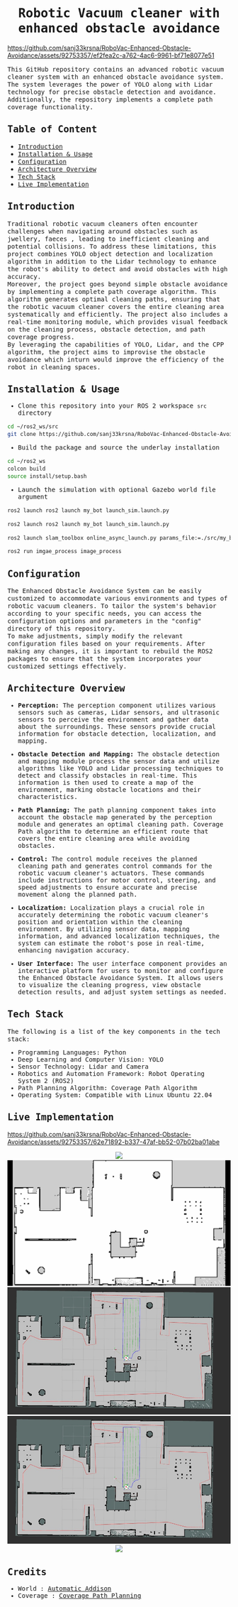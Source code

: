 <div align='center'> 
  <h1><samp> Robotic Vacuum cleaner with enhanced obstacle avoidance </samp></h1> 
</div> 



https://github.com/sanj33krsna/RoboVac-Enhanced-Obstacle-Avoidance/assets/92753357/ef2fea2c-a762-4ac6-9961-bf71e8077e51





<samp>This GitHub repository contains an advanced robotic vacuum cleaner system with an enhanced obstacle avoidance system. The system leverages the power of YOLO along with Lidar technology for precise obstacle detection and avoidance. Additionally, the repository implements a complete path coverage functionality.</samp>

## <samp>Table of Content</samp>
- [<samp>Introduction</samp>](#introduction)
- [<samp>Installation & Usage</samp>](#installation--usage)
- [<samp>Configuration</samp>](#configuration)
- [<samp>Architecture Overview</samp>](#architecture-overview)
- [<samp>Tech Stack</samp>](#tech-stack)
- [<samp>Live Implementation</samp>](#live-implementation)

## <samp>Introduction</samp>
<samp>Traditional robotic vacuum cleaners often encounter challenges when navigating around obstacles such as jwellery, faeces , leading to inefficient cleaning and potential collisions. To address these limitations, this project combines  YOLO object detection and localization algorithm in addition to the Lidar technology to enhance the robot's ability to detect and avoid obstacles with high accuracy.<br>
Moreover, the project goes beyond simple obstacle avoidance by implementing a complete path coverage algorithm. This algorithm generates optimal cleaning paths, ensuring that the robotic vacuum cleaner covers the entire cleaning area systematically and efficiently. The project also includes a real-time monitoring module, which provides visual feedback on the cleaning process, obstacle detection, and path coverage progress.<br> 
By leveraging the capabilities of YOLO, Lidar, and the CPP algorithm, the project aims to improvise the obstacle avoidance which inturn would improve the efficiency of the robot in cleaning spaces.</samp>


## <samp>Installation & Usage</samp>
<samp>
  
- Clone this repository into your ROS 2 workspace `src`  directory

```bash
cd ~/ros2_ws/src 
git clone https://github.com/sanj33krsna/RoboVac-Enhanced-Obstacle-Avoidance
```

- Build the package and source the underlay installation

```bash
cd ~/ros2_ws
colcon build
source install/setup.bash
```
- Launch the simulation with optional Gazebo world file argument

```bash
ros2 launch ros2 launch my_bot launch_sim.launch.py
```

```bash
ros2 launch ros2 launch my_bot launch_sim.launch.py
```

```bash
ros2 launch slam_toolbox online_async_launch.py params_file:=./src/my_bot/config/mapper_params_online_async.yaml
```


```bash
ros2 run imgae_process image_process
```




</samp>

## <samp>Configuration</samp>
<samp>
The Enhanced Obstacle Avoidance System can be easily customized to accommodate various environments and types of robotic vacuum cleaners. To tailor the system's behavior according to your specific needs, you can access the configuration options and parameters in the "config" directory of this repository.
<br>
To make adjustments, simply modify the relevant configuration files based on your requirements. After making any changes, it is important to rebuild the ROS2 packages to ensure that the system incorporates your customized settings effectively.
</samp>

## <samp>Architecture Overview</samp>
<samp>
  
- <b>Perception:</b> The perception component utilizes various sensors such as cameras, Lidar sensors, and ultrasonic sensors to perceive the environment and gather data about the surroundings. These sensors provide crucial information for obstacle detection, localization, and mapping.

- <b>Obstacle Detection and Mapping:</b> The obstacle detection and mapping module process the sensor data and utilize algorithms like YOLO and Lidar processing techniques to detect and classify obstacles in real-time. This information is then used to create a map of the environment, marking obstacle locations and their characteristics.

- <b>Path Planning:</b> The path planning component takes into account the obstacle map generated by the perception module and generates an optimal cleaning path. Coverage Path algorithm to determine an efficient route that covers the entire cleaning area while avoiding obstacles.

- <b>Control:</b> The control module receives the planned cleaning path and generates control commands for the robotic vacuum cleaner's actuators. These commands include instructions for motor control, steering, and speed adjustments to ensure accurate and precise movement along the planned path.

- <b>Localization:</b> Localization plays a crucial role in accurately determining the robotic vacuum cleaner's position and orientation within the cleaning environment. By utilizing sensor data, mapping information, and advanced localization techniques, the system can estimate the robot's pose in real-time, enhancing navigation accuracy.

- <b>User Interface:</b> The user interface component provides an interactive platform for users to monitor and configure the Enhanced Obstacle Avoidance System. It allows users to visualize the cleaning progress, view obstacle detection results, and adjust system settings as needed.

</samp>
  
## <samp>Tech Stack</samp>
<samp>
The following is a list of the key components in the tech stack:

- Programming Languages: Python
- Deep Learning and Computer Vision: YOLO
- Sensor Technology: Lidar and Camera
- Robotics and Automation Framework: Robot Operating System 2 (ROS2)
- Path Planning Algorithm: Coverage Path Algorithm
- Operating System: Compatible with Linux Ubuntu 22.04
</samp>

## <samp>Live Implementation</samp>


https://github.com/sanj33krsna/RoboVac-Enhanced-Obstacle-Avoidance/assets/92753357/62e71892-b337-47af-bb52-07b02ba01abe

<div align= 'center'>
<img src = 'https://github.com/sanj33krsna/RoboVac-Enhanced-Obstacle-Avoidance/blob/main/Demo/Model.jpeg'>
<img src = 'https://github.com/sanj33krsna/RoboVac-Enhanced-Obstacle-Avoidance/blob/main/Demo/Screenshot%20from%202023-06-29%2015-45-49.png'>
<img src = 'https://github.com/sanj33krsna/RoboVac-Enhanced-Obstacle-Avoidance/blob/main/Demo/WhatsApp%20Image%202023-06-29%20at%2012.04.10%20AM(1).jpeg'>
<img src = 'https://github.com/sanj33krsna/RoboVac-Enhanced-Obstacle-Avoidance/blob/main/Demo/WhatsApp%20Image%202023-06-29%20at%2012.04.10%20AM.jpeg'>
<img src = 'https://github.com/sanj33krsna/RoboVac-Enhanced-Obstacle-Avoidance/blob/main/Demo/World.jpeg'>
</div>

## <samp>Credits</samp>

<samp>
  
- World : [Automatic Addison](https://automaticaddison.com/)
- Coverage : [Coverage Path Planning](https://github.com/BirfenArge/path_coverage)

</samp>
